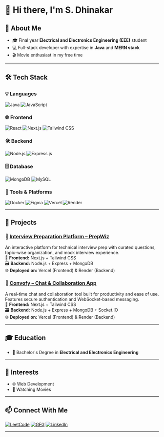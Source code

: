 # 👋 Hi there, I'm S. Dhinakar

## 📌 About Me
- 🎓 Final year **Electrical and Electronics Engineering (EEE)** student  
- 💻 Full-stack developer with expertise in **Java** and **MERN stack**  
- 🎬 Movie enthusiast in my free time  

---

## 🛠️ Tech Stack

### 💡 Languages  
![Java](https://img.shields.io/badge/Java-ED8B00?style=flat&logo=java&logoColor=white)
![JavaScript](https://img.shields.io/badge/JavaScript-F7DF1E?style=flat&logo=javascript&logoColor=black)

### 🌐 Frontend  
![React](https://img.shields.io/badge/React-61DAFB?style=flat&logo=react&logoColor=black)
![Next.js](https://img.shields.io/badge/Next.js-000000?style=flat&logo=next.js&logoColor=white)
![Tailwind CSS](https://img.shields.io/badge/TailwindCSS-06B6D4?style=flat&logo=tailwindcss&logoColor=white)

### 🛠️ Backend  
![Node.js](https://img.shields.io/badge/Node.js-339933?style=flat&logo=nodedotjs&logoColor=white)
![Express.js](https://img.shields.io/badge/Express.js-000000?style=flat&logo=express&logoColor=white)

### 🗄️ Database  
![MongoDB](https://img.shields.io/badge/MongoDB-47A248?style=flat&logo=mongodb&logoColor=white)
![MySQL](https://img.shields.io/badge/MySQL-4479A1?style=flat&logo=mysql&logoColor=white)

### 🎨 Tools & Platforms  
![Docker](https://img.shields.io/badge/Docker-2496ED?style=flat&logo=docker&logoColor=white)
![Figma](https://img.shields.io/badge/Figma-F24E1E?style=flat&logo=figma&logoColor=white)
![Vercel](https://img.shields.io/badge/Vercel-000000?style=flat&logo=vercel&logoColor=white)
![Render](https://img.shields.io/badge/Render-46E3B7?style=flat&logo=render&logoColor=black)

---

## 🚀 Projects

### 🔹 [Interview Preparation Platform – PrepWiz](https://prepwiz.vercel.app/)
An interactive platform for technical interview prep with curated questions, topic-wise organization, and mock interview experience.  
📌 **Frontend:** Next.js + Tailwind CSS  
🗃️ **Backend:** Node.js + Express + MongoDB  
🌐 **Deployed on:** Vercel (Frontend) & Render (Backend)

### 🔹 [Convofy – Chat & Collaboration App](https://convofyy.vercel.app/)
A real-time chat and collaboration tool built for productivity and ease of use. Features secure authentication and WebSocket-based messaging.  
📌 **Frontend:** Next.js + Tailwind CSS  
🗃️ **Backend:** Node.js + Express + MongoDB + Socket.IO  
🌐 **Deployed on:** Vercel (Frontend) & Render (Backend)

---

## 🎓 Education
- 🏫 Bachelor's Degree in **Electrical and Electronics Engineering**

---

## 🎯 Interests
- 🌐 Web Development  
- 🍿 Watching Movies  

---

## 📫 Connect With Me

[![LeetCode](https://img.shields.io/badge/LeetCode-FFA116?style=flat&logo=leetcode&logoColor=black)](https://leetcode.com/Dhinakar_S6/)
[![GFG](https://img.shields.io/badge/GeeksforGeeks-0F9D58?style=flat&logo=geeksforgeeks&logoColor=white)](https://www.geeksforgeeks.org/user/dhinakar06/)
[![LinkedIn](https://img.shields.io/badge/LinkedIn-0077B5?style=flat&logo=linkedin&logoColor=white)](https://www.linkedin.com/in/dhinakar-shanmugam)

---
